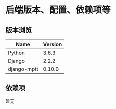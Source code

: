 # 后端版本、配置、依赖项等

## 版本浏览

|Name       |Version    |
|-          |-          |
|Python     |3.6.3      |
|Django     |2.2.2      |
|django-mptt|0.10.0     |

## 依赖项

暂无
